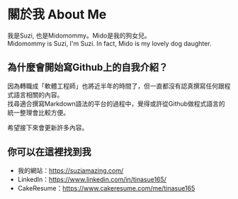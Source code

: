 # 關於我 About Me

我是Suzi, 也是Midomommy。Mido是我的狗女兒。<br>
Midomommy is Suzi, I'm Suzi. In fact, Mido is my lovely dog daughter.

## 為什麼會開始寫Github上的自我介紹？

因為轉職成「軟體工程師」也將近半年的時間了，但一直都沒有認真撰寫任何跟程式語言相關的內容。<br>
找尋適合撰寫Markdown語法的平台的過程中，覺得或許從Github做程式語言的統一整理會比較方便。<br>

希望接下來會更新許多內容。

## 你可以在這裡找到我
- 我的網站：https://suziamazing.com/
- LinkedIn：https://www.linkedin.com/in/tinasue165/
- CakeResume：https://www.cakeresume.com/me/tinasue165

<!--
**Midomommy/Midomommy** is a ✨ _special_ ✨ repository because its `README.md` (this file) appears on your GitHub profile.

Here are some ideas to get you started:

- 🔭 I’m currently working on ...
- 🌱 I’m currently learning ...
- 👯 I’m looking to collaborate on ...
- 🤔 I’m looking for help with ...
- 💬 Ask me about ...
- 📫 How to reach me: ...
- 😄 Pronouns: ...
- ⚡ Fun fact: ...
-->
